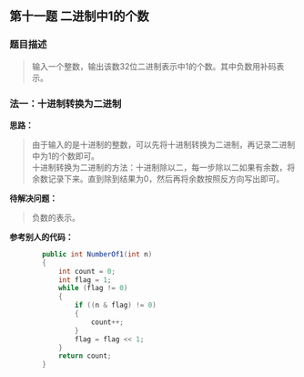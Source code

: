 ## 第十一题 二进制中1的个数

### 题目描述

> 输入一个整数，输出该数32位二进制表示中1的个数。其中负数用补码表示。

### 法一：十进制转换为二进制

**思路：** 

> 由于输入的是十进制的整数，可以先将十进制转换为二进制，再记录二进制中为1的个数即可。   
十进制转换为二进制的方法：十进制除以二，每一步除以二如果有余数，将余数记录下来。直到除到结果为0，然后再将余数按照反方向写出即可。   

**待解决问题：** 

> 负数的表示。


**参考别人的代码：** 

```C#
        public int NumberOf1(int n)
        {
            int count = 0;
            int flag = 1;
            while (flag != 0)
            {
                if ((n & flag) != 0)
                {
                    count++;
                }
                flag = flag << 1;
            }
            return count;
        }
```